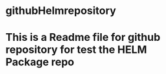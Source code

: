 # githubHelmrepository
# This is a Readme file for github repository for test the HELM Package repo
